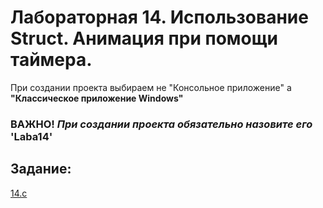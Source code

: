 # Лабораторная 14. Использование Struct. Анимация при помощи таймера.
При создании проекта выбираем не "Консольное приложение" а **"Классическое приложение Windows"**
### **ВАЖНО!** *При создании проекта обязательно назовите его* **'Laba14'**

## Задание:
[14.c](./14.c)
